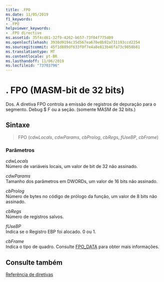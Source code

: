 ```yaml
---
title: .FPO
ms.date: 11/05/2019
f1_keywords:
- .FPO
helpviewer_keywords:
- .FPO directive
ms.assetid: 35f4cd61-32f9-4262-b657-73f04f775d09
ms.openlocfilehash: 3938d9194c35d567ea670e0b92a731193ccd2254
ms.sourcegitcommit: 45f1d889df633f0f7e4a8e813b46fa73c9858b81
ms.translationtype: MT
ms.contentlocale: pt-BR
ms.lasthandoff: 11/06/2019
ms.locfileid: "73703796"
---
```

# <a name="fpo-32-bit-masm"></a>. FPO (MASM-bit de 32 bits)

Dos. A diretiva FPO controla a emissão de registros de depuração para o segmento. Debug $ F ou a seção. (somente MASM de 32 bits.)

## <a name="syntax"></a>Sintaxe

> FPO (*cdwLocals*, *cdwParams*, *cbProlog*, *cbRegs*, *fUseBP*, *cbFrame*)

### <a name="parameters"></a>Parâmetros

*cdwLocals*<br/>
Número de variáveis locais, um valor de bit de 32 não assinado.

*cdwParams*<br/>
Tamanho dos parâmetros em DWORDs, um valor de 16 bits não assinado.

*cbProlog*<br/>
Número de bytes no código de prólogo da função, um valor de 8 bits não assinado.

*cbRegs*<br/>
Número de registros salvos.

*fUseBP*<br/>
Indica se o Registro EBP foi alocado. 0 ou 1.

*cbFrame*<br/>
Indica o tipo de quadro.  Consulte [FPO_DATA](/windows/win32/api/winnt/ns-winnt-fpo_data) para obter mais informações.

## <a name="see-also"></a>Consulte também

[Referência de diretivas](../../assembler/masm/directives-reference.md)<br/>
